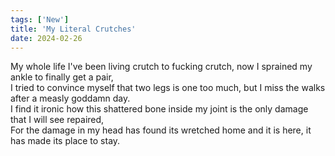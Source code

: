 ```yaml
---
tags: ['New']
title: 'My Literal Crutches'
date: 2024-02-26
---
```


My whole life I've been living crutch to fucking crutch, now I sprained my ankle to finally get a pair,  
I tried to convince myself that two legs is one too much, but I miss the walks after a measly goddamn day.  
I find it ironic how this shattered bone inside my joint is the only damage that I will see repaired,  
For the damage in my head has found its wretched home and it is here, it has made its place to stay.
